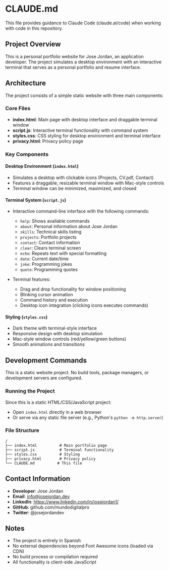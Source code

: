 # CLAUDE.md

This file provides guidance to Claude Code (claude.ai/code) when working with code in this repository.

## Project Overview

This is a personal portfolio website for Jose Jordan, an application developer. The project simulates a desktop environment with an interactive terminal that serves as a personal portfolio and resume interface.

## Architecture

The project consists of a simple static website with three main components:

### Core Files
- **index.html**: Main page with desktop interface and draggable terminal window
- **script.js**: Interactive terminal functionality with command system
- **styles.css**: CSS styling for desktop environment and terminal interface
- **privacy.html**: Privacy policy page

### Key Components

#### Desktop Environment (`index.html`)
- Simulates a desktop with clickable icons (Projects, CV.pdf, Contact)
- Features a draggable, resizable terminal window with Mac-style controls
- Terminal window can be minimized, maximized, and closed

#### Terminal System (`script.js`)
- Interactive command-line interface with the following commands:
  - `help`: Shows available commands
  - `about`: Personal information about Jose Jordan
  - `skills`: Technical skills listing
  - `projects`: Portfolio projects
  - `contact`: Contact information
  - `clear`: Clears terminal screen
  - `echo`: Repeats text with special formatting
  - `date`: Current date/time
  - `joke`: Programming jokes
  - `quote`: Programming quotes

- Terminal features:
  - Drag and drop functionality for window positioning
  - Blinking cursor animation
  - Command history and execution
  - Desktop icon integration (clicking icons executes commands)

#### Styling (`styles.css`)
- Dark theme with terminal-style interface
- Responsive design with desktop simulation
- Mac-style window controls (red/yellow/green buttons)
- Smooth animations and transitions

## Development Commands

This is a static website project. No build tools, package managers, or development servers are configured.

### Running the Project
Since this is a static HTML/CSS/JavaScript project:
- Open `index.html` directly in a web browser
- Or serve via any static file server (e.g., Python's `python -m http.server`)

### File Structure
```
/
├── index.html          # Main portfolio page
├── script.js           # Terminal functionality
├── styles.css          # Styling
├── privacy.html        # Privacy policy
└── CLAUDE.md          # This file
```

## Contact Information
- **Developer**: Jose Jordan
- **Email**: info@josejordan.dev
- **LinkedIn**: https://www.linkedin.com/in/josejordan1/
- **GitHub**: github.com/mundodigitalpro
- **Twitter**: @josejordandev

## Notes
- The project is entirely in Spanish
- No external dependencies beyond Font Awesome icons (loaded via CDN)
- No build process or compilation required
- All functionality is client-side JavaScript